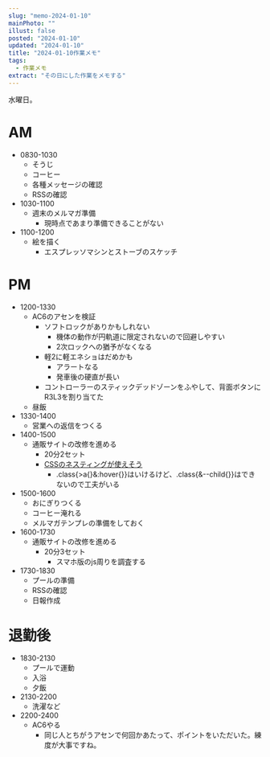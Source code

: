 ```yaml
---
slug: "memo-2024-01-10"
mainPhoto: ""
illust: false
posted: "2024-01-10"
updated: "2024-01-10"
title: "2024-01-10作業メモ"
tags:
  - 作業メモ
extract: "その日にした作業をメモする"
---
```


水曜日。

# AM

- 0830-1030
  - そうじ
  - コーヒー
  - 各種メッセージの確認
  - RSSの確認
- 1030-1100
  - 週末のメルマガ準備
    - 現時点であまり準備できることがない
- 1100-1200
  - 絵を描く
    - エスプレッソマシンとストーブのスケッチ

# PM

- 1200-1330
  - AC6のアセンを検証
    - ソフトロックがありかもしれない
      - 機体の動作が円軌道に限定されないので回避しやすい
      - 2次ロックへの猶予がなくなる
    - 軽2に軽エネショはだめかも
      - アラートなる
      - 発車後の硬直が長い
    - コントローラーのスティックデッドゾーンをふやして、背面ボタンにR3L3を割り当てた
  - 昼飯
- 1330-1400
  - 営業への返信をつくる
- 1400-1500
  - 通販サイトの改修を進める
    - 20分2セット
    - [CSSのネスティングが使えそう](https://www.tohoho-web.com/ex/css-nesting.html)
      - .class{>a{}&:hover{}}はいけるけど、.class{&--child{}}はできないので工夫がいる
- 1500-1600
  - おにぎりつくる
  - コーヒー淹れる
  - メルマガテンプレの準備をしておく
- 1600-1730
  - 通販サイトの改修を進める
    - 20分3セット
      - スマホ版のjs周りを調査する
- 1730-1830
  - プールの準備
  - RSSの確認
  - 日報作成


# 退勤後

- 1830-2130
  - プールで運動
  - 入浴
  - 夕飯
- 2130-2200
  - 洗濯など
- 2200-2400
  - AC6やる
    - 同じ人とちがうアセンで何回かあたって、ポイントをいただいた。練度が大事ですね。
